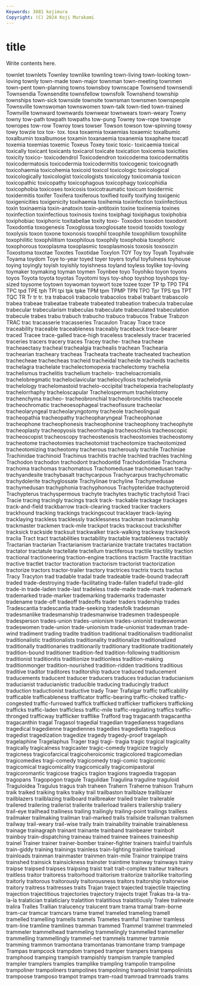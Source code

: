 ```yaml
---
Keywords: 3881 kojimura
Copyright: (C) 2024 Koji Murakami
---
```


# title

Write contents here.



townlet townlets Townley
townlike townling town-living town-looking town-loving townly town-made town-major townman town-meeting
townmen town-pent town-planning towns townsboy townscape Townsend townsendi Townsendia Townsendite
townsfellow townsfolk Townshend township townships town-sick townside townsite townsman townsmen
townspeople Townsville townswoman townswomen town-talk town-tied town-trained Townville townward townwards
townwear townwears town-weary Towny towny tow-path towpath towpaths tow-pung Towrey
tow-rope towrope towropes tow-row Towroy tows towser Towson towson tow-spinning
towsy towy towzie tox tox- tox. toxa toxaemia toxaemias toxaemic
toxalbumic toxalbumin toxalbumose toxamin toxanaemia toxanemia toxaphene toxcatl toxemia toxemias
toxemic Toxeus Toxey toxic toxic- toxicaemia toxical toxically toxicant toxicants
toxicarol toxicate toxication toxicemia toxicities toxicity toxico- toxicodendrol Toxicodendron toxicoderma
toxicodermatitis toxicodermatosis toxicodermia toxicodermitis toxicogenic toxicognath toxicohaemia toxicohemia toxicoid toxicol
toxicologic toxicological toxicologically toxicologist toxicologists toxicology toxicomania toxicon toxicopathic toxicopathy
toxicophagous toxicophagy toxicophidia toxicophobia toxicoses toxicosis toxicotraumatic toxicum toxidermic toxidermitis
toxifer Toxifera toxiferous toxified toxify toxifying toxigenic toxigenicities toxigenicity toxihaemia
toxihemia toxiinfection toxiinfectious toxin toxinaemia toxin-anatoxin toxin-antitoxin toxine toxinemia toxines
toxinfection toxinfectious toxinosis toxins toxiphagi toxiphagus toxiphobia toxiphobiac toxiphoric toxitabellae
toxity toxo- Toxodon toxodon toxodont Toxodontia toxogenesis Toxoglossa toxoglossate toxoid
toxoids toxology toxolysis toxon toxone toxonosis toxophil toxophile toxophilism toxophilite
toxophilitic toxophilitism toxophilous toxophily toxophobia toxophoric toxophorous toxoplasma toxoplasmic toxoplasmosis
toxosis toxosozin Toxostoma toxotae Toxotes Toxotidae Toxylon TOY Toy toy
Toyah Toyahvale Toyama toydom Toye to-year toyed toyer toyers toyful
toyfulness toyhouse toying toyingly toyish toyishly toyishness toyland toyless toylike
toy-loving toymaker toymaking toyman toymen Toynbee toyo Toyohiko toyon toyons
toyos Toyota toyota toyotas Toyotomi toys toy-shop toyshop toyshops toy-sized
toysome toytown toywoman toywort toze tozee tozer TP tp TP0
TP4 TPC tpd TPE tph TPI tpi tpk tpke TPM
tpm TPMP TPN TPO Tpr TPS tps TPT TQC TR
Tr tr tr. tra trabacoli trabacolo trabacolos trabal trabant trabascolo
trabea trabeae trabeatae trabeate trabeated trabeation trabecula trabeculae trabecular trabecularism
trabeculas trabeculate trabeculated trabeculation trabecule trabes trabu trabuch trabucho trabuco
trabucos Trabue Trabzon TRAC trac tracasserie tracasseries Tracaulon Tracay Trace
trace traceability traceable traceableness traceably traceback trace-bearer traced Tracee trace-galled
trace-high traceless tracelessly tracer traceried traceries tracers tracery traces Tracey
trache- trachea tracheae tracheaectasy tracheal trachealgia trachealis trachean Trachearia trachearian
tracheary tracheas Tracheata tracheate tracheated tracheation trachecheae trachecheas tracheid tracheidal
tracheide tracheids tracheitis trachelagra trachelate trachelectomopexia trachelectomy trachelia trachelismus trachelitis
trachelium trachelo- tracheloacromialis trachelobregmatic tracheloclavicular trachelocyllosis trachelodynia trachelology trachelomastoid trachelo-occipital
trachelopexia tracheloplasty trachelorrhaphy tracheloscapular Trachelospermum trachelotomy trachenchyma tracheo- tracheobronchial tracheobronchitis
tracheocele tracheochromatic tracheoesophageal tracheofissure tracheolar tracheolaryngeal tracheolaryngotomy tracheole tracheolingual tracheopathia
tracheopathy tracheopharyngeal Tracheophonae tracheophone tracheophonesis tracheophonine tracheophony tracheophyte tracheoplasty tracheopyosis
tracheorrhagia tracheoschisis tracheoscopic tracheoscopist tracheoscopy tracheostenosis tracheostomies tracheostomy tracheotome tracheotomies
tracheotomist tracheotomize tracheotomized tracheotomizing tracheotomy tracherous tracherously trachile Trachiniae Trachinidae
trachinoid Trachinus trachitis trachle trachled trachles trachling Trachodon trachodon trachodont
trachodontid Trachodontidae Trachoma trachoma trachomas trachomatous Trachomedusae trachomedusan trachy- trachyandesite
trachybasalt trachycarpous Trachycarpus trachychromatic trachydolerite trachyglossate Trachylinae trachyline Trachymedusae trachymedusan
trachyphonia trachyphonous Trachypteridae trachypteroid Trachypterus trachyspermous trachyte trachytes trachytic trachytoid
Traci Tracie tracing tracingly tracings track track- trackable trackage trackages
track-and-field trackbarrow track-clearing tracked tracker trackers trackhound tracking trackings trackingscout
tracklayer track-laying tracklaying trackless tracklessly tracklessness trackman trackmanship trackmaster trackmen
track-mile trackpot tracks trackscout trackshifter tracksick trackside tracksuit trackwalker track-walking
trackway trackwork traclia Tract tract tractabilities tractability tractable tractableness tractably
Tractarian tractarian Tractarianism tractarianize tractate tractates tractation tractator tractatule tractellate
tractellum tractiferous tractile tractility traction tractional tractioneering traction-engine tractions tractism
Tractite tractitian tractive tractlet tractor tractoration tractorism tractorist tractorization tractorize
tractors tractor-trailer tractory tractrices tractrix tracts tractus Tracy Tracyton trad
tradable tradal trade tradeable trade-bound tradecraft traded trade-destroying trade-facilitating trade-fallen
tradeful trade-gild trade-in trade-laden trade-last tradeless trade-made trade-mark trademark trademarked
trade-marker trademarking trademarks trademaster tradename trade-off tradeoff tradeoffs trader traders
tradership trades Tradescantia tradescantia trade-seeking tradesfolk tradesman tradesmanlike tradesmanship tradesmanwise
tradesmen tradespeople tradesperson trades-union trades-unionism trades-unionist tradeswoman tradeswomen trade-union trade-unionism
trade-unionist tradevman trade-wind tradiment trading tradite tradition traditional traditionalism traditionalist
traditionalistic traditionalists traditionality traditionalize traditionalized traditionally traditionaries traditionarily traditionary traditionate
traditionately tradition-bound traditioner tradition-fed tradition-following traditionism traditionist traditionitis traditionize traditionless
tradition-making traditionmonger tradition-nourished tradition-ridden traditions traditious traditive traditor traditores traditorship
traduce traduced traducement traducements traducent traducer traducers traduces traducian traducianism
traducianist traducianistic traducible traducing traducingly traduct traduction traductionist traductive trady
Traer Trafalgar traffic trafficability trafficable trafficableness trafficator traffic-bearing traffic-choked traffic-congested
traffic-furrowed traffick trafficked trafficker traffickers trafficking trafficks traffic-laden trafficless traffic-mile
traffic-regulating traffics traffic-thronged trafficway trafflicker trafflike Trafford trag tragacanth tragacantha
tragacanthin tragal Tragasol tragedial tragedian tragedianess tragedians tragedical tragedienne tragediennes
tragedies tragedietta tragedious tragedist tragedization tragedize tragedy tragedy-proof tragelaph tragelaphine
Tragelaphus Trager tragi tragi- tragia tragic tragical tragicality tragically tragicalness
tragicaster tragic-comedy tragicize tragicly tragicness tragicofarcical tragicoheroicomic tragicolored tragicomedian tragicomedies
tragi-comedy tragicomedy tragi-comic tragicomic tragicomical tragicomicality tragicomically tragicomipastoral tragicoromantic tragicose
tragics tragion tragions tragoedia tragopan tragopans Tragopogon tragule Tragulidae Tragulina
traguline traguloid Traguloidea Tragulus tragus trah traheen Trahern Traherne trahison
Trahurn traik traiked traiking traiks traiky trail trailbaston trailblaze trailblazer
trailblazers trailblazing trailboard trailbreaker trailed trailer trailerable trailered trailering trailerist
trailerite trailerload trailers trailership trailery trail-eye trailhead trailiness trailing trailingly
trailing-point trailings trailless trailmaker trailmaking trailman trail-marked trails trailside trailsman
trailsmen trailway trail-weary trail-wise traily train trainability trainable trainableness trainage
trainagraph trainant trainante trainband trainbearer trainbolt trainboy train-dispatching traineau trained
trainee trainees traineeship trainel Trainer trainer trainer-bomber trainer-fighter trainers trainful
trainfuls train-giddy training trainings trainless train-lighting trainline trainload trainloads trainman
trainmaster trainmen train-mile Trainor trainpipe trains trainshed trainsick trainsickness trainster
traintime trainway trainways trainy traipse traipsed traipses traipsing traist trait
trait-complex traiteur traiteurs traitless traitor traitoress traitorhood traitorism traitorize traitorlike
traitorling traitorly traitorous traitorously traitorousness traitors traitorship traitorwise traitory traitress
traitresses traits Trajan traject trajected trajectile trajecting trajection trajectitious trajectories
trajectory trajects trajet Trakas tra-la tra-la-la tralatician tralaticiary tralatition tralatitious
tralatitiously Tralee tralineate tralira Tralles Trallian tralucency tralucent tram trama
tramal tram-borne tram-car tramcar tramcars trame tramel trameled trameling tramell
tramelled tramelling tramells tramels Trametes tramful Traminer tramless tram-line tramline
tramlines tramman trammed Trammel trammel trammeled trammeler trammelhead trammeling trammelingly
trammelled trammeller trammelling trammellingly trammel-net trammels trammer trammie tramming trammon
tramontana tramontanas tramontane tramp trampage Trampas trampcock trampdom tramped tramper
trampers trampess tramphood tramping trampish trampishly trampism trample trampled trampler
tramplers tramples tramplike trampling trampolin trampoline trampoliner trampoliners trampolines trampolining
trampolinist trampolinists trampoose tramposo trampot tramps tram-road tramroad tramroads trams
